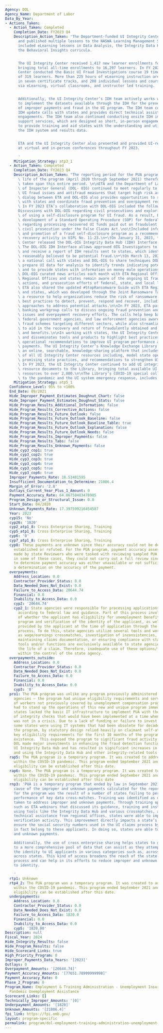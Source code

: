 ```yaml
---
Agency: DOL
Agency_Name: Department of Labor
Data_By_Year:
- Actions_Taken:
  - Action_Taken: Completed
    Completion_Date: FY2023 Q4
    Description_Action_Taken: 'The Department-funded UI Integrity Center completed
      and published multiple lessons to the NASWA Learning Management System, which
      included eLearning lessons in Data Analysis, the Integrity Data Hub (IDH), and
      the Behavioral Insights curricula.


      The UI Integrity Center received 1,417 new learner enrollments for FY 2023,
      bringing total all-time enrollments to 16,297 learners. In FY 2023, the UI Integrity
      Center conducted the Basic UI Fraud Investigations course 19 times to a total
      of 319 learners. More than 225 hours of eLearning instruction are available
      in seven certificate tracks, and 208 individual lessons and courses are offered
      via eLearning, virtual classrooms, and instructor led training.


      Additionally, the UI Integrity Center’s IDH team actively works with states
      to implement the datasets available through the IDH for the prevention and detection
      of improper payments and fraud in the UI program. The IDH team conducts bi-weekly
      IDH update calls with states and provides direct technical assistance and peer-to-peer
      engagements. The IDH team also continued conducting onsite IDH implementation
      support services, which are designed as short, in-person engagements with states
      to provide training and aid states with the understanding and utilization of
      the IDH system and results data.


      ETA and the UI Integrity Center also presented and provided UI-related trainings
      at virtual and in-person conferences throughout FY 2023.

      '
    Mitigation_Strategy: atp3_1
  - Action_Taken: Completed
    Completion_Date: FY2023 Q4
    Description_Action_Taken: "The reporting period for the PUA program is the entire\
      \ life of the program (April 2020 through September 2021) therefore, actions\
      \ taken span this entire period. \n\nETA and the Department of Labor's Office\
      \ of Inspector General (DOL- OIG) continued to meet regularly to discuss emerging\
      \ UI fraud issues and antifraud measures that target high risk areas. The open\
      \ dialog between ETA and DOL-OIG also provides opportunities to streamline communication\
      \ with states and coordinate fraud prevention and overpayment recovery efforts.\
      \ In FY 2023 ETA’s collaboration with DOL-OIG included the following:\n\n•\t\
      Discussions with DOL-OIG regarding civil prosecutions and exploring possibilities\
      \ of using a self-disclosure program for UI fraud. As a result, ETA:\no\tBegan\
      \ development of a Standard Operating Procedure (SOP) for federal law enforcement\
      \ regarding processing recovered UI funds paid out on fraudulent claims through\
      \ civil prosecution under the False Claims Act.\no\tIncluded information about\
      \ and promotion of a fraud self-disclosure program as a recommended overpayment\
      \ recovery activity in UIPL No. 11-23.\n•\tOn January 31, 2023, the UI Integrity\
      \ Center released the DOL-OIG Integrity Data Hub (IDH) Interface to production.\
      \ The DOL-OIG IDH Interface allows approved OIG Investigators to easily request\
      \ and receive a report of IDH results sent to states, which identifies UI claims\
      \ reasonably believed to be potential fraud.\n•\tOn March 13, 2023, ETA hosted\
      \ a national call with states and DOL-OIG to share techniques DOL-OIG uses to\
      \ prepare UI data for analysis to identify trends indicating potential fraud\
      \ and to provide states with information on money mule operations.\n•\tShared\
      \ DOL-OIG curated news articles each month with ETA Regional Offices to ensure\
      \ Regional Offices and states remain aware of the ongoing UI fraud arrests,\
      \ actions, and prosecution efforts of federal, state, and local law enforcement.\
      \ ETA also shared the updated #StopRansomware Guide with ETA Regional Offices\
      \ and states, which was developed through the Joint Ransomware Task Force, as\
      \ a resource to help organizations reduce the risk of ransomware incidents through\
      \ best practices to detect, prevent, respond and recover, including step-by-step\
      \ approaches to address potential attacks.\n\nIn FY 2023, ETA participated on\
      \ banking workgroup calls to discuss ongoing fraud prevention and detection\
      \ issues and overpayment recovery efforts. The calls help keep banking organizations,\
      \ federal government agencies, and law enforcement agencies aware of the emerging\
      \ fraud schemes targeting different sectors, while also streamlining communications\
      \ to aid in the recovery and return of fraudulently obtained and overpaid funds\
      \ and benefits.\n\nIn working with states, the UI Integrity Center develops\
      \ and disseminates tools and products to highlight best practices and provides\
      \ operational recommendations to improve UI program performance and reduce improper\
      \ payments. The UI Integrity Center’s Knowledge Exchange Library (Library) is\
      \ an online, searchable, knowledge-sharing platform that includes a repository\
      \ of all UI Integrity Center resources including, model state operational processes,\
      \ promising state practices, and recommendations to strengthen UI program integrity.\
      \ In FY 2023, the UI Integrity Center continued to add UI integrity-related\
      \ resource documents to the Library, bringing total available UI integrity-related\
      \ resources to over 2,800.\n\nThe Library’s COVID-19 special collection, dedicated\
      \ to the pandemic and the UI system emergency response, includes over 400 resources.\n"
    Mitigation_Strategy: atp5_1
  Confidence_Level: 95% to <100%
  End_Date: 09/2021
  Hide_Improper_Payment_Estimates_Doughnut_Chart: false
  Hide_Improper_Payment_Estimates_Doughnut_Stats: false
  Hide_Program_Results_Additional_Information: false
  Hide_Program_Results_Corrective_Actions: false
  Hide_Program_Results_Future_Outlook: false
  Hide_Program_Results_Future_Outlook_Baseline: false
  Hide_Program_Results_Future_Outlook_Baseline_Table: true
  Hide_Program_Results_Future_Outlook_Explanation: false
  Hide_Program_Results_Future_Outlook_Needs: false
  Hide_Program_Results_Improper_Payments: false
  Hide_Program_Results_Tabs: false
  Hide_Program_Results_Unknown_Payments: false
  Hide_cyp3_cop1: true
  Hide_cyp3_cop2: true
  Hide_cyp3_cop3: true
  Hide_cyp3_cop4: true
  Hide_cyp3_cop5: true
  Hide_cyp3_cop6: true
  Improper_Payments_Rate: 18.53481595
  Insufficient_Documentation_to_Determine: 21086.4
  Margin_of_Error: '2.8'
  Outlays_Current_Year_Plus_1_Amount: 0
  Payment_Accuracy_Rate: 64.06758483478905
  Program_Design_or_Structural_Issue: 0.0
  Start_Date: 04/2020
  Unknown_Payments_Rate: 17.397599216454587
  Year: 2023
  cyp15: 'No'
  cyp26: '1820'
  cyp2_atp1_8: Cross Enterprise Sharing, Training
  cyp5_atp1_8: Cross Enterprise Sharing, Training
  cyp6: '0'
  cyp7_atp1_8: Cross Enterprise Sharing, Training
  cyp8: These payments are unknown since their accuracy could not be definitively
    established or refuted. For the PUA program, payment accuracy assessments were
    made by state Reviewers who were tasked with reviewing sampled PUA cases. However,
    in some of these cases, they could not carry out a full review since the information
    to determine payment accuracy was either unavailable or not sufficient to make
    a determination on the accuracy of the payment.
  overpayments:
    Address_Location: 0.0
    Contractor_Provider_Status: 0.0
    Data_Needed_Does_Not_Exist: 0.0
    Failure_to_Access_Data: 20644.74
    Financial: 0.0
    Inability_to_Access_Data: 0.0
    cyp2: '20644.74'
    cyp2_1: State agencies were responsible for processing applications for PUA compensation
      according to federal law and guidance. Part of this process involves a determination
      of whether the applicant has eligibility for unemployment benefits under another
      program and verification of the identity of the applicant, as well as the information
      provided by the applicant at the time of application through the continued claim
      process. To do this, state agencies utilize several tools and workflows such
      as wage/earnings crossmatches, investigation of inconsistencies, obtaining and
      maintaining claims documentation, or ensuring compliance with state law. These
      tools and/or functions are exclusively available to state agencies for use throughout
      the life of a claim. Therefore, inadequate use of these options/functions is
      within the control of the state agency.
  overpayments_outside:
    Address_Location: 0.0
    Contractor_Provider_Status: 0.0
    Data_Needed_Does_Not_Exist: 0.0
    Failure_to_Access_Data: 0.0
    Financial: 0.0
    Inability_to_Access_Data: 0.0
    cyp3: '0'
  pro1: The PUA program was unlike any program previously administered by state UI
    agencies – the program had unique eligibility requirements and served a population
    of workers not previously covered by unemployment compensation programs.  States
    had to stand up the operations of this new and unique program immediately. Many
    states lacked the basic IT infrastructure to implement PUA with the full spectrum
    of integrity checks that would have been implemented at a time when the world
    was not in a crisis. Due to a lack of funding or failure to invest in modern systems,
    some states were using IT systems that had been obsolete for decades.  In addition,
    the program, by statutory design relied heavily on claimant self-attestation to
    key eligibility requirements for the first 10 months of the program’s 18 months
    existence.  This exposed the program to significant fraud activity.  As a result,
    DOL made major investments in enhancing the fraud detection functionality of the
    UI Integrity Data Hub and has resulted in significant increases in states participating
    and using the Integrity Data Hub and other integrity-related tools and services.
  rap5: The PUA program is a temporary program. It was created to address unemployment
    within the COVID-19 pandemic. This program ended September 2021 and no new program
    eligibility can be established after this date.
  rap6: None. The PUA program is a temporary program. It was created to address unemployment
    within the COVID-19 pandemic. This program ended September 2021 and no new program
    eligibility can be established after this date
  rnp3: 'PUA is a temporary program that ended by law in September 2021. A contributing
    cause of the improper and unknown payments calculated for the reporting period
    for the program was the result of a number of states failing to perform or document
    performance of key data cross-matches. Training was identified as one of the actions
    taken to address improper and unknown payments. Through training opportunities
    such as ETA webinars that discussed its guidance, training and instructions on
    using tools like the Integrity Data Hub and various crossmatches, as well as individual
    technical assistance from regional offices, states were able to improve identity
    verification activity. This improvement directly impacts a state’s ability to
    ensure the social security numbers used in the UI claims process by UI applicants,
    in fact belong to these applicants. In doing so, states are able to reduce improper
    and unknown payments.

    Additionally, the use of cross enterprise sharing helps states to gain access
    to a more comprehensive pool of data that can assist as they attempt to verify
    the identity to UI applicants in various categories such as, across agencies or
    across states. This kind of access broadens the reach of the state verification
    process and can help in its efforts to reduce improper and unknown payments due
    to identity.

    '
  rtp1: Unknown
  rtp4_2: The PUA program was a temporary program. It was created to address unemployment
    within the COVID-19 pandemic. This program ended September 2021 and no new program
    eligibility can be established after this date.
  underpayments:
    Address_Location: 0.0
    Contractor_Provider_Status: 0.0
    Data_Needed_Does_Not_Exist: 0.0
    Failure_to_Access_Data: 1820.0
    Financial: 0.0
    Inability_to_Access_Data: 0.0
    cyp5: '1820.00'
Description: null
Fiscal_Year: 2024
Hide_Integrity_Results: false
Hide_Program_Results: false
Hide_Scorecard_Links: true
High_Priority_Program: 0
Improper_Payments_Data_Years: '[2023]'
Outlays: 0
Overpayment_Amounts: '[20644.74]'
Payment_Accuracy_Amounts: '[77651.78999999998]'
Payment_Accuracy_Rate: 0
Phase_2_Program: 0
Program_Name: Employment & Training Administration - Unemployment Insurance - Federal
  Pandemic Unemployment Assistance
Scorecard_Links: []
Technically_Improper_Amounts: '[0]'
Underpayment_Amounts: '[1820]'
Unknown_Amounts: '[21086.4]'
fpi_link: https://fpi.omb.gov/
layout: program-specific
permalink: program/dol-employment-training-administration-unemployment-insuranc-1f581d22
---
```


